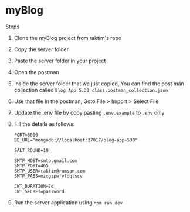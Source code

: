# myBlog

Steps

1. Clone the myBlog project from raktim's repo
2. Copy the server folder
3. Paste the server folder in your project
4. Open the postman
5. Inside the server folder that we just copied,
   You can find the post man collection
   called `Blog App 5.30 class.postman_collection.json`
6. Use that file in the postman, Goto File > Import > Select File
7. Update the .env file by copy pasting
   `.env.example` to `.env` only
8. Fill the details as follows:

   ```
   PORT=8000
   DB_URL="mongodb://localhost:27017/blog-app-530"

   SALT_ROUND=10

   SMTP_HOST=smtp.gmail.com
   SMTP_PORT=465
   SMTP_USER=raktim@rumsan.com
   SMTP_PASS=mzxgzpwfvloqlscv

   JWT_DURATION=7d
   JWT_SECRET=password
   ```

9. Run the server application using `npm run dev`
